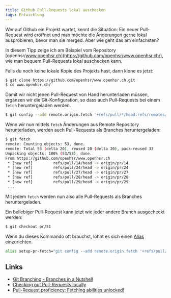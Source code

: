 ```yaml
---
title: Github Pull-Requests lokal auschecken
tags: Entwicklung
---
```


Wer auf Github ein Projekt wartet, kennt die Situation: Ein neuer Pull-Request wird eröffnet und man möchte die Änderungen gerne lokal ausprobieren, bevor man sie merged. Aber wie geht das am einfachsten?

In diesem Tipp zeige ich am Beispiel vom Repository [openhsr/www.openhsr.ch](https://github.com/openhsr/www.openhsr.ch/), wie man bequem Pull-Requests lokal auschecken kann.

Falls du noch keine lokale Kopie des Projekts hast, dann klone es jetzt:

```bash
$ git clone https://github.com/openhsr/www.openhsr.ch.git
$ cd www.openhsr.ch/
```

Damit wir nicht jenen Pull-Request von Hand herunterladen müssen, ergänzen wir die Git-Konfiguration, so dass auch Pull-Requests bei einem `fetch` heruntergeladen werden.

```bash
$ git config --add remote.origin.fetch '+refs/pull/*/head:refs/remotes/origin/pr/*'
```

Wenn wir nun mittels `fetch` Änderungen aus Remote Repository herunterladen, werden auch Pull-Requests als Branches heruntergeladen:

```bash
$ git fetch
remote: Counting objects: 53, done.
remote: Total 53 (delta 20), reused 20 (delta 20), pack-reused 33
Unpacking objects: 100% (53/53), done.
From https://github.com/openhsr/www.openhsr.ch
 * [new ref]         refs/pull/14/head -> origin/pr/14
 * [new ref]         refs/pull/24/head -> origin/pr/24
 * [new ref]         refs/pull/27/head -> origin/pr/27
 * [new ref]         refs/pull/28/head -> origin/pr/28
 * [new ref]         refs/pull/29/head -> origin/pr/29
 ...
```

Mit jedem `fetch` werden nun also alle Pull-Requests als Branches heruntergeladen.

Ein beliebiger Pull-Request kann jetzt wie jeder andere Branch ausgecheckt werden:

```bash
$ git checkout pr/51
```


Wenn du dieses Kommando oft brauchst, lohnt es sich einen [Alias](https://wiki.ubuntuusers.de/alias/) einzurichten.

```bash
alias setup-pr-fetch="git config --add remote.origin.fetch '+refs/pull/*/head:refs/remotes/origin/pr/*'"
```

## Links
* [Git Branching - Branches in a Nutshell](https://git-scm.com/book/en/v2/Git-Branching-Branches-in-a-Nutshell)
* [Checking out Pull-Requests locally](https://help.github.com/articles/checking-out-pull-requests-locally/)
* [Pull-Request proficiency: Fetching abilities unlocked!](http://blogs.atlassian.com/2014/08/how-to-fetch-pull-requests/)

